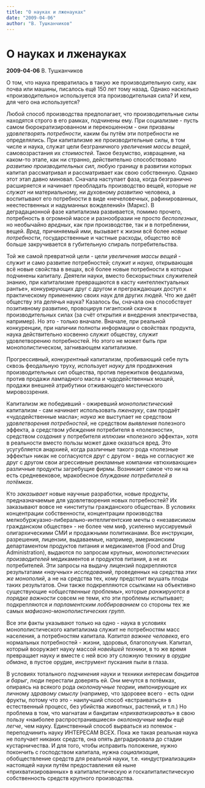 ```yaml
---
title: "О науках и лженауках"
date: "2009-04-06"
author: "В. Тушканчиков"
---
```


# О науках и лженауках

**2009-04-06** В. Тушканчиков

О том, что наука превратилась в такую же производительную силу, как почва или машины, писалось ещё 150 лет тому назад. Однако насколько «производительно» используется эта производительная сила? И кем, для чего она используется?

Любой способ производства предполагает, что производительные силы находятся строго в его рамках, подчинены ему. При социализме - пусть самом бюрократизированном и перекошенном - они призваны *удовлетворять* *потребности*, каким бы путём эти потребности не определялись. При капитализме же производительные силы, в том числе и наука, служат цели безграничного *увеличения массы вещей*, самовозрастания их *стоимостей*. Такое безумство, извращение, на каком-то этапе, как ни странно, действительно способствовало *развитию производительных сил*, любую границу в развитии которых капитал рассматривал и рассматривает как свою собственную. Однако этот этап давно миновал. Сначала наступает фаза, когда безгранично расширяется и начинает преобладать производство вещей, которые *не служат* ни материальному, ни духовному *развитию* человека, а воспитывают его потребности в виде «нечеловечных, рафинированных, неестественных и надуманных вожделений» (Маркс). В деградационной фазе капитализма развивается, помимо прочего, потребность в огромной массе и разнообразии не просто *бесполезных*, но необычайно *вредных*, как при производстве, так и в потреблении, вещей. *Вред*, причиняемый ими, вызывает к жизни всё более *новые* *потребности*, государственные и частные расходы, общество всё больше закручивается в губительную спираль потребительства.

Той же самой превратной цели - цели *увеличения массы вещей* - служит и само развитие потребностей; служит и *наука*, открывающая всё новые свойства в вещах, всё более новые потребности в которых подчинены капиталу. Деятели науки, вместо бескорыстных служителей знанию, при капитализме превращаются в касту «интеллектуальных рантье», конкурирующих друг с другом и преграждающих доступ к практическому применению своих наук для других людей. Что же даёт обществу эта делячья наука? Казалось бы, сначала она способствует позитивному развитию, провоцируя гигантский скачок в производительных силах (за счёт открытия и внедрения электричества, например). Но это - только вначале. Вначале, при реальной конкуренции, при наличии полноты информации о свойствах продукта, наука действительно косвенно служит обществу, служит удовлетворению потребностей. Но этого не может быть при монополистическом, загнивающем капитализме.

Прогрессивный, *конкурентный* капитализм, пробивающий себе путь сквозь феодальную труху, использует *науку* для продвижения производительных сил общества, против пережитков феодализма, против продажи лампадного масла и чудодейственных мощей, продажи внешней атрибутики отживающего мистического мировоззрения.

Капитализм же победивший - ожиревший *монополистический* капитализм - сам начинает использовать *лженауку*, сам продаёт «чудодейственные масла»; *наука* же выступает не средством *удовлетворения* *потребностей*, не средством *выявления* полезного эффекта, а средством *убеждения* потребителя в «полезности», средством *создания* у потребителя *иллюзии* «полезного эффекта», хотя в реальности вместо пользы может даже оказаться вред. Это усугубляется анархией, когда различные такого рода «полезные эффекты» никак не согласуются друг с другом - ведь не согласуют же друг с другом свои агрессивные рекламные компании «втюхивающие» различные продукты загребущие фирмы. Возникает самое что ни на есть средневековое, мракобесное *блуждание потребителей в потёмках*.

Кто *заказывает* новые научные разработки, новые продукты, предназначаемые для удовлетворения новых потребностей? Их заказывают вовсе не «институты гражданского общества». В условиях концентрации собственности, концентрации производства мелкобуржуазно-либерально-интеллигентские мечты о «независимом гражданском обществе» - не более чем миф, усиленно муссируемый олигархическими СМИ и продажными политиканами. Все инструкции, разрешения, лицензии, выдаваемые, например, американским департаментом продуктов питания и медикаментов (Food and Drug Administration), выдаются по запросам крупных, *монополистических* *производителей* медикаментов и продуктов питания, а не их потребителей. Эти запросы на выдачу лицензий подкрепляются результатами *«научных» исследований*, проведенных на средства *этих же монополий*, а не на средства тех, кому предстоит вкушать плоды таких результатов. Они также подкрепляются ссылками на объективно существующие «*общественные проблемы*», которые *ранжируются в порядке важности* совсем не теми, кто эти проблемы испытывает; подкрепляются и *парламентским лоббированием* со стороны тех же самых *мафиозно-монополистических групп*.

Все эти факты указывают только на одно - наука в условиях монополистического капитализма служит не потребностям масс населения, а потребностям капитала. К*апитал* *важнее человека*, его нормальных потребностей - жизни, здоровья, благополучия. Капитал, который вооружает науку массой *новейшей* *техники*, в то же время превращает науку и вместе с ней всю эту сложную технику в *орудие обмана*, в пустое орудие, инструмент пускания пыли в глаза.

В условиях тотального *подчинения* науки и техники интересам *бандитов и барыг*, люди перестали доверять ей. Они мечутся в потёмках, опираясь на всякого рода *околонаучные теории*, импонирующие их личному *здравому смыслу* (например, что здоровее всего - есть одни фрукты, потому что это - наилучший способ «встраиваться» в естественный процесс, без убийства животных, растений, и т.п.) Но проблема в том, что магнатам и бандитам «*прихватизировать*» в свою пользу «наиболее распространившиеся» *околонаучные мифы* ещё *легче*, чем науку. Единственный способ вырваться из потемок - переподчинить науку ИНТЕРЕСАМ ВСЕХ. Пока же такая реальная наука не получает никаких средств, она опять деградировала до стадии кустарничества. И для того, чтобы исправить положение, нужно покончить с господством капитала, нужна *социализация*, обобществление средств для реальной науки, т.е. «индустриализация» настоящей науки путём предоставления ей ныне «прихватизированных» в капиталистическую и госкапиталистическую собственность средств крупного производства.